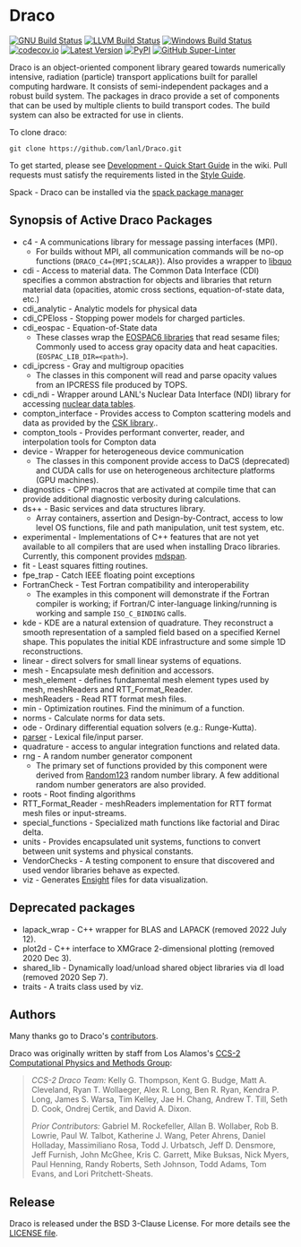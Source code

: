 # Draco

[![GNU Build Status](https://github.com/lanl/Draco/actions/workflows/ci-gcc-mpi.yml/badge.svg)](https://github.com/lanl/Draco/actions/workflows/ci-gcc-mpi.yml)
[![LLVM Build Status](https://github.com/lanl/Draco/actions/workflows/ci-llvm-mpi.yml/badge.svg)](https://github.com/lanl/Draco/actions/workflows/ci-llvm-mpi.yml)
[![Windows Build Status](https://ci.appveyor.com/api/projects/status/yp8r9jxl2gc9n1fs/branch/develop?svg=true)](https://ci.appveyor.com/project/lanl/Draco)
[![codecov.io](https://codecov.io/github/lanl/Draco/coverage.svg?branch=develop)](https://codecov.io/github/lanl/Draco/branch/develop)
[![Latest Version](https://img.shields.io/github/release/lanl/draco.svg?style=flat-square)](https://github.com/lanl/Draco/releases)
[![PyPI](https://img.shields.io/pypi/l/Django.svg)](https://github.com/lanl/Draco/blob/develop/LICENSE.md)
[![GitHub Super-Linter](https://github.com/lanl/Draco/workflows/Lint%20Code%20Base/badge.svg)](https://github.com/marketplace/actions/super-linter)

Draco is an object-oriented component library geared towards numerically intensive, radiation
(particle) transport applications built for parallel computing hardware.  It consists of
semi-independent packages and a robust build system.  The packages in draco provide a set of
components that can be used by multiple clients to build transport codes.  The build system can also
be extracted for use in clients.

To clone draco:

    git clone https://github.com/lanl/Draco.git

To get started, please see
[Development - Quick Start Guide](https://github.com/lanl/Draco/wiki/Development---Quick-Start)
in the wiki. Pull requests must satisfy the requirements listed in the
[Style Guide](https://github.com/lanl/Draco/wiki/Style-Guide).

Spack - Draco can be installed via the [spack package manager](https:://github.com/spack/spack)

## Synopsis of Active Draco Packages

* c4 - A communications library for message passing interfaces (MPI).
  * For builds without MPI, all communication commands will be no-op functions
    (`DRACO_C4={MPI;SCALAR}`). Also provides a wrapper to [libquo](https://github.com/lanl/libquo)
* cdi - Access to material data. The Common Data Interface (CDI) specifies a common abstraction for
  objects and libraries that return material data (opacities, atomic cross sections,
  equation-of-state data, etc.)
* cdi_analytic - Analytic models for physical data
* cdi_CPEloss - Stopping power models for charged particles.
* cdi_eospac - Equation-of-State data
  * These classes wrap the [EOSPAC6 libraries](https://laws.lanl.gov/projects/data/eos.html) that
    read sesame files; Commonly used to access gray opacity data and heat capacities.
    (`EOSPAC_LIB_DIR=<path>`).
* cdi_ipcress - Gray and multigroup opacities
  * The classes in this component will read and parse opacity values from an IPCRESS file produced by
    TOPS.
* cdi_ndi - Wrapper around LANL's Nuclear Data Interface (NDI) library for accessing [nuclear data
  tables](https://xweb.lanl.gov/projects/data/nuclear/ndi/ndi.html).
* compton_interface - Provides access to Compton scattering models and data as provided by the [CSK
  library](https://gitlab.lanl.gov/CSK/CSK)..
* compton_tools - Provides performant converter, reader, and interpolation tools for Compton data
* device - Wrapper for heterogeneous device communication
  * The classes in this component provide access to DaCS (deprecated) and CUDA calls for use on
    heterogeneous architecture platforms (GPU machines).
* diagnostics - CPP macros that are activated at compile time that can provide
  additional diagnostic verbosity during calculations.
* ds++ - Basic services and data structures library.
  * Array containers, assertion and Design-by-Contract, access to low level OS functions, file and
    path manipulation, unit test system, etc.
* experimental - Implementations of C++ features that are not yet available to all compilers that
    are used when installing Draco libraries.  Currently, this component provides
    [mdspan](https://github.com/kokkos/mdspan).
* fit - Least squares fitting routines.
* fpe_trap - Catch IEEE floating point exceptions
* FortranCheck - Test Fortran compatibility and interoperability
  * The examples in this component will demonstrate if the Fortran compiler is working; if Fortran/C
    inter-language linking/running is working and sample `ISO_C_BINDING` calls.
* kde - KDE are a natural extension of quadrature. They reconstruct a smooth representation of a
  sampled field based on a specified Kernel shape. This populates the initial KDE infrastructure and
  some simple 1D reconstructions.
* linear - direct solvers for small linear systems of equations.
* mesh - Encapsulate mesh definition and accessors.
* mesh_element - defines fundamental mesh element types used by mesh, meshReaders and
  RTT_Format_Reader.
* meshReaders - Read RTT format mesh files.
* min - Optimization routines. Find the minimum of a function.
* norms - Calculate norms for data sets.
* ode - Ordinary differential equation solvers (e.g.: Runge-Kutta).
* [parser](https://github.com/lanl/Draco/tree/develop/src/parser) - Lexical file/input parser.
* quadrature - access to angular integration functions and related data.
* rng - A random number generator component
  * The primary set of functions provided by this component were derived from
    [Random123](https://www.deshawresearch.com/downloads/download_random123.cgi) random number
    library.  A few additional random number generators are also provided.
* roots - Root finding algorithms
* RTT_Format_Reader - meshReaders implementation for RTT format mesh files or input-streams.
* special_functions - Specialized math functions like factorial and Dirac delta.
* units - Provides encapsulated unit systems, functions to convert between unit systems and physical
  constants.
* VendorChecks - A testing component to ensure that discovered and used vendor libraries behave as
  expected.
* viz - Generates [Ensight](https://www.ansys.com/products/fluids/ansys-ensight) files for data
  visualization.

## Deprecated packages

* lapack_wrap - C++ wrapper for BLAS and LAPACK (removed 2022 July 12).
* plot2d - C++ interface to XMGrace 2-dimensional plotting (removed 2020 Dec 3).
* shared_lib - Dynamically load/unload shared object libraries via dl load (removed 2020 Sep 7).
* traits - A traits class used by viz.

## Authors

Many thanks go to Draco's [contributors](https://github.com/lanl/Draco/graphs/contributors).

Draco was originally written by staff from Los Alamos's [CCS-2 Computational Physics and Methods
Group](http://www.lanl.gov/org/padste/adtsc/computer-computational-statistical-sciences/computational-physics-methods/index.php):

> *CCS-2 Draco Team:* Kelly G. Thompson, Kent G. Budge, Matt A. Cleveland, Ryan T. Wollaeger,
> Alex R. Long, Ben R. Ryan, Kendra P. Long, James S. Warsa, Tim Kelley, Jae H. Chang,
> Andrew T. Till, Seth D. Cook, Ondrej Certik, and David A. Dixon.
>
> *Prior Contributors:* Gabriel M. Rockefeller, Allan B. Wollaber, Rob B. Lowrie, Paul W. Talbot,
> Katherine J. Wang, Peter Ahrens, Daniel Holladay, Massimiliano Rosa, Todd J. Urbatsch,
> Jeff D. Densmore, Jeff Furnish, John McGhee, Kris C. Garrett, Mike Buksas, Nick Myers,
> Paul Henning, Randy Roberts, Seth Johnson, Todd Adams, Tom Evans, and Lori Pritchett-Sheats.

## Release

Draco is released under the BSD 3-Clause License. For more details see the
[LICENSE file](https://github.com/lanl/Draco/blob/develop/LICENSE.md).
